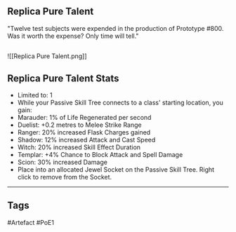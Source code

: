 ## Replica Pure Talent
"Twelve test subjects were expended in the production of Prototype #800.
Was it worth the expense? Only time will tell."
##
![[Replica Pure Talent.png]]
## Replica Pure Talent Stats
- Limited to: 1
- While your Passive Skill Tree connects to a class' starting location, you gain:
- Marauder: 1% of Life Regenerated per second
- Duelist: +0.2 metres to Melee Strike Range
- Ranger: 20% increased Flask Charges gained
- Shadow: 12% increased Attack and Cast Speed
- Witch: 20% increased Skill Effect Duration
- Templar: +4% Chance to Block Attack and Spell Damage
- Scion: 30% increased Damage
- Place into an allocated Jewel Socket on the Passive Skill Tree. Right click to remove from the Socket.


---
## Tags
#Artefact
#PoE1